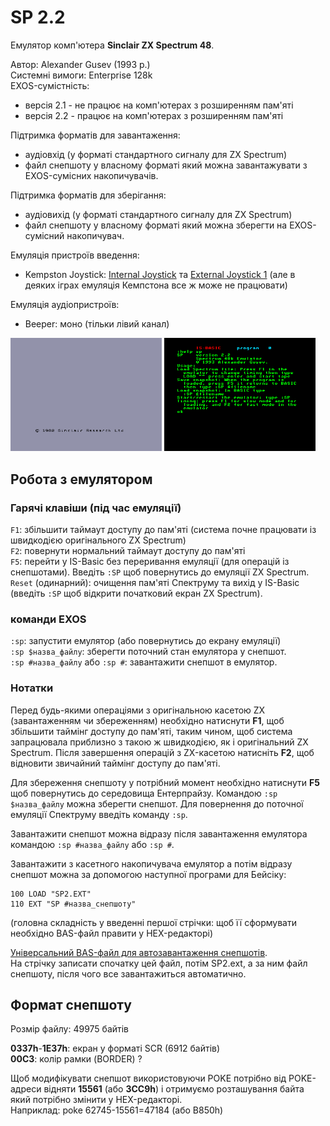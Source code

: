 # SP 2.2

Емулятор комп'ютера **Sinclair ZX Spectrum 48**.

Автор: Alexander Gusev (1993 р.)  
Системні вимоги: Enterprise 128k  
EXOS-сумістність:
 - версія 2.1 - не працює на комп'ютерах з розширенням пам'яті
 - версія 2.2 - працює на комп'ютерах з розширенням пам'яті

Підтримка форматів для завантаження:
 - аудіовхід (у форматі стандартного сигналу для ZX Spectrum) 
 - файл снепшоту у власному форматі який можна завантажувати з EXOS-сумісних накопичувачів.

Підтримка форматів для зберігання:
 - аудіовихід (у форматі стандартного сигналу для ZX Spectrum) 
 - файл снепшоту у власному форматі який можна зберегти на EXOS-сумісний накопичувач.

Емуляція пристроїв введення:

 - Kempston Joystick: [Internal Joystick](../sf-games/controllers.md) та [External Joystick 1](../sf-games/controllers.md) (але в деяких іграх емуляція Кемпстона все ж може не працювати)

Емуляція аудіопристроїв:

- Beeper: моно (тільки лівий канал)

<img src="screenshots/scrn_sp2_01.png" width="48%"> 
<img src="screenshots/scrn_sp2_02.png" width="48%"> 

## Робота з емулятором

### Гарячі клавіши (під час емуляції)

`F1`: збільшити таймаут доступу до пам'яті (система почне працювати із швидкодією оригінального ZX Spectrum)  
`F2`: повернути нормальний таймаут доступу до пам'яті  
`F5`: перейти у IS-Basic без переривання емуляції (для операцій із снепшотами). Введіть `:SP` щоб повернутись до емуляції ZX Spectrum.  
`Reset` (одинарний): очищення пам'яті Спектруму та вихід у IS-Basic (введіть `:SP` щоб відкрити початковий екран ZX Spectrum).

### команди EXOS

`:sp`: запустити емулятор (або повернутись до екрану емуляції)  
`:sp $назва_файлу`: зберегти поточний стан емулятора у снепшот.  
`:sp #назва_файлу` або `:sp #`: завантажити снепшот в емулятор.  

### Нотатки

Перед будь-якими операціями з оригінальною касетою ZX (завантаженням чи збереженням) необхідно натиснути **F1**, щоб збільшити таймінг доступу до пам'яті, таким чином, щоб система запрацювала приблизно з такою ж швидкодією, як і оригінальний ZX Spectrum. Після завершення операцій з ZX-касетою натисніть **F2**, щоб відновити звичайний таймінг доступу до пам'яті.

Для збереження снепшоту у потрібний момент необхідно натиснути **F5** щоб повернутись до середовища Ентерпрайзу. Командою `:sp $назва_файлу` можна зберегти снепшот. Для повернення до поточної емуляції Спектруму введіть команду `:sp`.

Завантажити снепшот можна відразу після завантаження емулятора командою `:sp #назва_файлу` або `:sp #`.

Завантажити з касетного накопичувача емулятор а потім відразу снепшот можна за допомогою наступної програми для Бейсіку:
```
100 LOAD "SP2.EXT"
110 EXT "SP #назва_снепшоту"
```
(головна складність у введенні першої стрічки: щоб її сформувати необхідно BAS-файл правити у HEX-редакторі)

[Універсальний BAS-файл для автозавантаження снепшотів](files/spload.bas).  
На стрічку записати спочатку цей файл, потім SP2.ext, а за ним файл снепшоту, після чого все завантажиться автоматично.

## Формат снепшоту

Розмір файлу: 49975 байтів

**0337h**-**1E37h**: екран у форматі SCR (6912 байтів)  
**00C3**: колір рамки (BORDER) ?

Щоб модифікувати снепшот використовуючи POKE потрібно від POKE-адреси відняти **15561** (або **3СС9h**) і отримуємо розташування байта який потрібно змінити у HEX-редакторі.  
Наприклад: poke 62745-15561=47184 (або B850h)